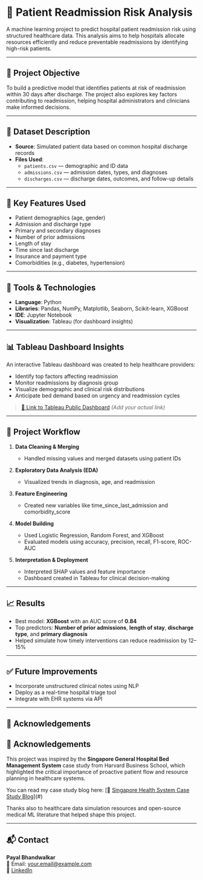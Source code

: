 # 🏥 Patient Readmission Risk Analysis

A machine learning project to predict hospital patient readmission risk using structured healthcare data. This analysis aims to help hospitals allocate resources efficiently and reduce preventable readmissions by identifying high-risk patients.

---

## 📌 Project Objective

To build a predictive model that identifies patients at risk of readmission within 30 days after discharge. The project also explores key factors contributing to readmission, helping hospital administrators and clinicians make informed decisions.

---

## 📁 Dataset Description

- **Source**: Simulated patient data based on common hospital discharge records
- **Files Used**:
  - `patients.csv` — demographic and ID data
  - `admissions.csv` — admission dates, types, and diagnoses
  - `discharges.csv` — discharge dates, outcomes, and follow-up details

---

## 🧠 Key Features Used

- Patient demographics (age, gender)
- Admission and discharge type
- Primary and secondary diagnoses
- Number of prior admissions
- Length of stay
- Time since last discharge
- Insurance and payment type
- Comorbidities (e.g., diabetes, hypertension)

---

## 🔧 Tools & Technologies

- **Language**: Python
- **Libraries**: Pandas, NumPy, Matplotlib, Seaborn, Scikit-learn, XGBoost
- **IDE**: Jupyter Notebook
- **Visualization**: Tableau (for dashboard insights)

---

## 📊 Tableau Dashboard Insights

An interactive Tableau dashboard was created to help healthcare providers:
- Identify top factors affecting readmission
- Monitor readmissions by diagnosis group
- Visualize demographic and clinical risk distributions
- Anticipate bed demand based on urgency and readmission cycles

> [🔗 Link to Tableau Public Dashboard](#) *(Add your actual link)*

---

## 🚀 Project Workflow

1. **Data Cleaning & Merging**  
   - Handled missing values and merged datasets using patient IDs

2. **Exploratory Data Analysis (EDA)**  
   - Visualized trends in diagnosis, age, and readmission

3. **Feature Engineering**  
   - Created new variables like time_since_last_admission and comorbidity_score

4. **Model Building**  
   - Used Logistic Regression, Random Forest, and XGBoost
   - Evaluated models using accuracy, precision, recall, F1-score, ROC-AUC

5. **Interpretation & Deployment**  
   - Interpreted SHAP values and feature importance
   - Dashboard created in Tableau for clinical decision-making

---

## 📈 Results

- Best model: **XGBoost** with an AUC score of **0.84**
- Top predictors: **Number of prior admissions**, **length of stay**, **discharge type**, and **primary diagnosis**
- Helped simulate how timely interventions can reduce readmission by 12–15%

---

## ✅ Future Improvements

- Incorporate unstructured clinical notes using NLP
- Deploy as a real-time hospital triage tool
- Integrate with EHR systems via API

---

## 🤝 Acknowledgements

## 🤝 Acknowledgements

This project was inspired by the **Singapore General Hospital Bed Management System** case study from Harvard Business School, which highlighted the critical importance of proactive patient flow and resource planning in healthcare systems.

You can read my case study blog here: [📖 [Singapore Health System Case Study Blog](https://medium.com/@bhandwalkar.payal2001/beyond-the-bed-count-a-data-driven-approach-to-hospital-bed-management-at-singapore-general-0758123f49cf)](#) 

Thanks also to healthcare data simulation resources and open-source medical ML literature that helped shape this project.


---

## 📬 Contact

**Payal Bhandwalkar**  
📧 Email: your.email@example.com  
🔗 [LinkedIn](https://www.linkedin.com/in/your-profile)  

